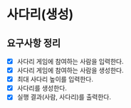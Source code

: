 # 사다리(생성)

## 요구사항 정리

- [x] 사다리 게임에 참여하는 사람을 입력한다.
- [x] 사다리 게임에 참여하는 사람을 생성한다.
- [x] 최대 사다리 높이를 입력한다.
- [x] 사다리를 생성한다.
- [x] 실행 결과(사람, 사다리)를 출력한다.